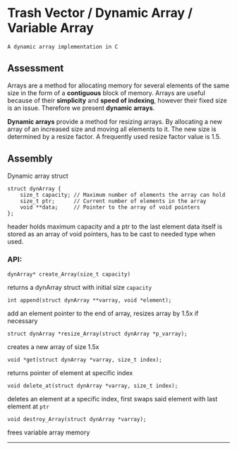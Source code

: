 # Trash Vector / Dynamic Array / Variable Array

```
A dynamic array implementation in C
```

## Assessment

Arrays are a method for allocating memory for several elements of the same size in the form of a **contiguous** block of memory.
Arrays are useful because of their **simplicity** and **speed of indexing**, however their fixed size is an issue. Therefore we present **dynamic arrays**.

**Dynamic arrays** provide a method for resizing arrays. By allocating a new array of an increased size and moving all elements to it. The new size is determined by a resize factor. 
A frequently used resize factor value is 1.5.

## Assembly

Dynamic array struct
```
struct dynArray {
    size_t capacity; // Maximum number of elements the array can hold
    size_t ptr;      // Current number of elements in the array
    void **data;     // Pointer to the array of void pointers
};
```
header holds maximum capacity and a ptr to the last element
data itself is stored as an array of void pointers, has to be cast to needed type when used.

### API:

```
dynArray* create_Array(size_t capacity)
```
returns a dynArray struct with initial size `capacity`


```
int append(struct dynArray **varray, void *element);
```
add an element pointer to the end of array, resizes array by 1.5x if necessary

```
struct dynArray *resize_Array(struct dynArray *p_varray);
```
creates a new array of size 1.5x

```
void *get(struct dynArray *varray, size_t index);
```
returns pointer of element at specific index

```
void delete_at(struct dynArray *varray, size_t index);
```
deletes an element at a specific index, first swaps said element with last element at `ptr` 

```
void destroy_Array(struct dynArray *varray);

```
frees variable array memory

---

